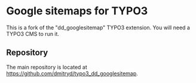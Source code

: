Google sitemaps for TYPO3
======================

This is a fork of the "dd_googlesitemap" TYPO3 extension. You will need a TYPO3 CMS to run it.

Repository
----------

The main repository is located at https://github.com/dmitryd/typo3_dd_googlesitemap.
